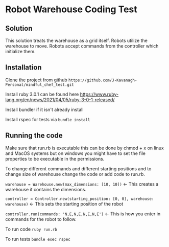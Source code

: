 # Robot Warehouse Coding Test

## Solution

This solution treats the warehouse as a grid itself. Robots utilize the warehouse to move. Robots accept commands 
from the controller which initialize them.

## Installation 

Clone the project from github `https://github.com/J-Kavanagh-Personal/mindful_chef_test.git`

Install ruby 3.0.1 can be found here https://www.ruby-lang.org/en/news/2021/04/05/ruby-3-0-1-released/

Install bundler if it isn't already install

Install rspec for tests via `bundle install`

## Running the code

Make sure that run.rb is executable this can be done by chmod + x on linux and MacOS systems but on windows you 
might have to set the file properties to be executable in the permissions.

To change different commands and different starting positions and to change size of warehouse change the code or add 
code to run.rb.

`warehouse = Warehouse.new(max_dimensions: [10, 10])` <- This creates a warehouse it contains the dimensions.

`controller = Controller.new(starting_position: [0, 0], warehouse: warehouse)` <- This sets the starting position of 
the robot

`controller.run(commands: 'N,E,N,E,N,E,N,E')` <- This is how you enter in commands for the robot to follow.

To run code
`ruby run.rb`


To run tests
`bundle exec rspec`
